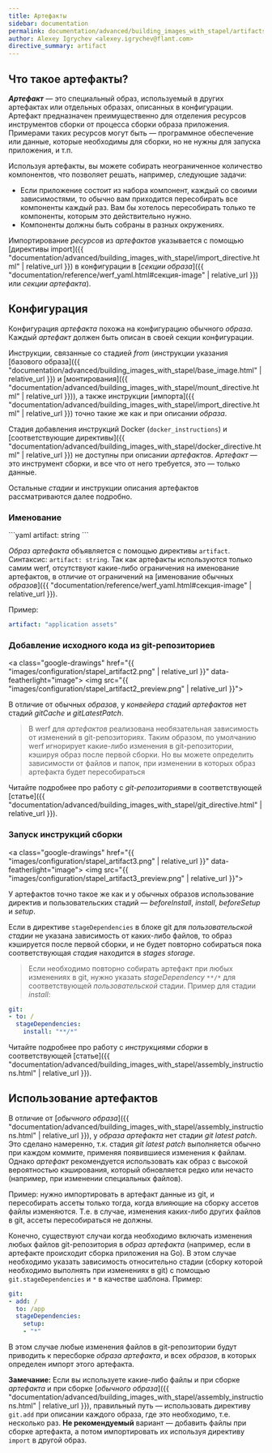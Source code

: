 ```yaml
---
title: Артефакты
sidebar: documentation
permalink: documentation/advanced/building_images_with_stapel/artifacts.html
author: Alexey Igrychev <alexey.igrychev@flant.com>
directive_summary: artifact
---
```


## Что такое артефакты?

***Артефакт*** — это специальный образ, используемый в других артефактах или отдельных образах, описанных в конфигурации. Артефакт предназначен преимущественно для отделения ресурсов инструментов сборки от процесса сборки образа приложения. Примерами таких ресурсов могут быть — программное обеспечение или данные, которые необходимы для сборки, но не нужны для запуска приложения, и т.п.

Используя артефакты, вы можете собирать неограниченное количество компонентов, что позволяет решать, например, следующие задачи:
- Если приложение состоит из набора компонент, каждый со своими зависимостями, то обычно вам приходится пересобирать все компоненты каждый раз. Вам бы хотелось пересобирать только те компоненты, которым это действительно нужно.
- Компоненты должны быть собраны в разных окружениях.

Импортирование _ресурсов_ из _артефактов_ указывается с помощью [директивы import]({{ "documentation/advanced/building_images_with_stapel/import_directive.html" | relative_url }}) в конфигурации в [_секции образа_]({{ "documentation/reference/werf_yaml.html#секция-image" | relative_url }}) или _секции артефакта_).

## Конфигурация

Конфигурация _артефакта_ похожа на конфигурацию обычного _образа_. Каждый _артефакт_ должен быть описан в своей секции конфигурации.

Инструкции, связанные со стадией _from_ (инструкции указания [базового образа]({{ "documentation/advanced/building_images_with_stapel/base_image.html" | relative_url }}) и [монтирования]({{ "documentation/advanced/building_images_with_stapel/mount_directive.html" | relative_url }})), а также инструкции [импорта]({{ "documentation/advanced/building_images_with_stapel/import_directive.html" | relative_url }}) точно такие же как и при описании _образа_.

Стадия добавления инструкций Docker (`docker_instructions`) и [соответствующие директивы]({{ "documentation/advanced/building_images_with_stapel/docker_directive.html" | relative_url }}) не доступны при описании _артефактов_. _Артефакт_ — это инструмент сборки, и все что от него требуется, это — только данные.

Остальные _стадии_ и инструкции описания артефактов рассматриваются далее подробно.

### Именование

<div class="summary" markdown="1">
```yaml
artifact: string
```
</div>

_Образ артефакта_ объявляется с помощью директивы `artifact`. Синтаксис: `artifact: string`. Так как артефакты используются только самим werf, отсутствуют какие-либо ограничения на именование артефактов, в отличие от ограничений на [именование обычных _образов_]({{ "documentation/reference/werf_yaml.html#секция-image" | relative_url }}).

Пример:
```yaml
artifact: "application assets"
```

### Добавление исходного кода из git-репозиториев

<div class="summary">

<a class="google-drawings" href="{{ "images/configuration/stapel_artifact2.png" | relative_url }}" data-featherlight="image">
  <img src="{{ "images/configuration/stapel_artifact2_preview.png" | relative_url }}">
</a>

</div>

В отличие от обычных _образов_, у _конвейера стадий артефактов_ нет стадий _gitCache_ и _gitLatestPatch_.

> В werf для _артефактов_ реализована необязательная зависимость от изменений в git-репозиториях. Таким образом, по умолчанию werf игнорирует какие-либо изменения в git-репозитории, кэшируя образ после первой сборки. Но вы можете определить зависимости от файлов и папок, при изменении в которых образ артефакта будет пересобираться

Читайте подробнее про работу с _git-репозиториями_ в соответствующей [статье]({{ "documentation/advanced/building_images_with_stapel/git_directive.html" | relative_url }}).

### Запуск инструкций сборки

<div class="summary">

<a class="google-drawings" href="{{ "images/configuration/stapel_artifact3.png" | relative_url }}" data-featherlight="image">
  <img src="{{ "images/configuration/stapel_artifact3_preview.png" | relative_url }}">
</a>

</div>

У артефактов точно такое же как и у обычных образов использование директив и пользовательских стадий — _beforeInstall_, _install_, _beforeSetup_ и _setup_.

Если в директиве `stageDependencies` в блоке git для _пользовательской стадии_ не указана зависимость от каких-либо файлов, то образ кэшируется после первой сборки, и не будет повторно собираться пока соответствующая _стадия_ находится в _stages storage_.

> Если необходимо повторно собирать артефакт при любых изменениях в git, нужно указать _stageDependency_ `**/*` для соответствующей _пользовательской_ стадии. Пример для стадии _install_:
```yaml
git:
- to: /
  stageDependencies:
    install: "**/*"
```

Читайте подробнее про работу с _инструкциями сборки_ в соответствующей [статье]({{ "documentation/advanced/building_images_with_stapel/assembly_instructions.html" | relative_url }}).

## Использование артефактов

В отличие от [*обычного образа*]({{ "documentation/advanced/building_images_with_stapel/assembly_instructions.html" | relative_url }}), у *образа артефакта* нет стадии _git latest patch_. Это сделано намеренно, т.к. стадия _git latest patch_ выполняется обычно при каждом коммите, применяя появившиеся изменения к файлам. Однако *артефакт* рекомендуется использовать как образ с высокой вероятностью кэширования, который обновляется редко или нечасто (например, при изменении специальных файлов).

Пример: нужно импортировать в артефакт данные из git, и пересобирать ассеты только тогда, когда влияющие на сборку ассетов файлы изменяются. Т.е. в случае, изменения каких-либо других файлов в git, ассеты пересобираться не должны.

Конечно, существуют случаи когда необходимо включать изменения любых файлов git-репозитория в _образ артефакта_ (например, если в артефакте происходит сборка приложения на Go). В этом случае необходимо указать зависимость относительно стадии (сборку которой необходимо выполнять при изменениях в git) с помощью `git.stageDependencies` и `*` в качестве шаблона. Пример:

```yaml
git:
- add: /
  to: /app
  stageDependencies:
    setup:
    - "*"
```

В этом случае любые изменения файлов в git-репозитории будут приводить к пересборке _образа артефакта_, и всех _образов_, в которых определен импорт этого артефакта.

**Замечание:** Если вы используете какие-либо файлы и при сборке _артефакта_ и при сборке [*обычного образа*]({{ "documentation/advanced/building_images_with_stapel/assembly_instructions.html" | relative_url }}), правильный путь — использовать директиву `git.add` при описании каждого образа, где это необходимо, т.е. несколько раз. **Не рекомендуемый** вариант — добавить файлы при сборке артефакта, а потом импортировать их используя директиву `import` в другой образ.
